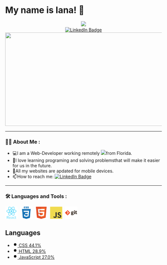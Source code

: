
# My name is **Iana!** 🤍

<div id="header" align="center">
  <img src="https://media.giphy.com/media/v1.Y2lkPTc5MGI3NjExejVwN2VrZHpjZHZhcnc5N2dncGNtanZ2M3ZiNGZ5YjBmNml2cThwMSZlcD12MV9pbnRlcm5hbF9naWZfYnlfaWQmY3Q9cw/WSBeyxvC1jH496xQGA/giphy.gif" width="400"/>
</div>

<div id="badges" align="center" >
 <a href="https://www.linkedin.com/in/iana-kushniruk-00382322a/">
    <img src="https://img.shields.io/badge/LinkedIn-blue?style=for-the-badge&logo=linkedin&logoColor=white" alt="LinkedIn Badge"/>
  </a>
  </div>

  <div align="center" >
  <img src="https://media.giphy.com/media/v1.Y2lkPTc5MGI3NjExaTZpYzJnb3Z3Z3Y2bXppOW4weXQwNTFndHZyZHUwdmZ2ZDVwaTl2OCZlcD12MV9pbnRlcm5hbF9naWZfYnlfaWQmY3Q9Zw/l46Cy1rHbQ92uuLXa/giphy.gif" width="600" height="300"/>
</div>

---
### :woman_technologist: About Me :
- :computer:I am a Web-Developer working remotely <img src="https://media.giphy.com/media/WUlplcMpOCEmTGBtBW/giphy.gif" width="30">from Florida.
- :telescope:I love learning programing and solving problemsthat will make it easier for us in the future.
- :iphone:All my websites are apdated for mobile devices.
 - :mailbox:How to reach me:  <a href="https://www.linkedin.com/in/iana-kushniruk-00382322a/">
    <img src="https://img.shields.io/badge/LinkedIn-blue?style=for-the-badge&logo=linkedin&logoColor=white" alt="LinkedIn Badge"/>
  </a>

  ---
  ### :hammer_and_wrench: Languages and Tools :
 <div>
  <img src="https://github.com/devicons/devicon/blob/master/icons/react/react-original-wordmark.svg" title="React" alt="React" width="40" height="40"/>&nbsp;
  <img src="https://github.com/devicons/devicon/blob/master/icons/css3/css3-plain-wordmark.svg"  title="CSS3" alt="CSS" width="40" height="40"/>&nbsp;
  <img src="https://github.com/devicons/devicon/blob/master/icons/html5/html5-original.svg" title="HTML5" alt="HTML" width="40" height="40"/>&nbsp;
  <img src="https://github.com/devicons/devicon/blob/master/icons/javascript/javascript-original.svg" title="JavaScript" alt="JavaScript" width="40" height="40"/>&nbsp;
  <img src="https://github.com/devicons/devicon/blob/master/icons/git/git-original-wordmark.svg" title="Git" **alt="Git" width="40" height="40"/>
</div>




<div class="BorderGrid-row">
              <div class="BorderGrid-cell">
                <h2 class="h4 mb-3">Languages</h2>
<div>
  <span data-view-component="true" class="Progress">
    <span style="background-color:#563d7c;width: 44.1;" itemprop="keywords" aria-label="CSS 44.1" data-view-component="true" class="Progress-item color-bg-success-emphasis"></span>
    <span style="background-color:#e34c26;width: 28.9;" itemprop="keywords" aria-label="HTML 28.9" data-view-component="true" class="Progress-item color-bg-success-emphasis"></span>
    <span style="background-color:#f1e05a;width: 27.0;" itemprop="keywords" aria-label="JavaScript 27.0" data-view-component="true" class="Progress-item color-bg-success-emphasis"></span>
</span></div>
<ul class="list-style-none">
    <li class="d-inline">
        <a class="d-inline-flex flex-items-center flex-nowrap Link--secondary no-underline text-small mr-3" href="/Iana-87/portfolio/search?l=css" data-ga-click="Repository, language stats search click, location:repo overview">
          <svg style="color:#563d7c;" aria-hidden="true" height="16" viewBox="0 0 16 16" version="1.1" width="16" data-view-component="true" class="octicon octicon-dot-fill mr-2">
    <path d="M8 4a4 4 0 1 1 0 8 4 4 0 0 1 0-8Z"></path>
</svg>
          <span class="color-fg-default text-bold mr-1">CSS</span>
          <span>44.1%</span>
        </a>
    </li>
    <li class="d-inline">
        <a class="d-inline-flex flex-items-center flex-nowrap Link--secondary no-underline text-small mr-3" href="/Iana-87/portfolio/search?l=html" data-ga-click="Repository, language stats search click, location:repo overview">
          <svg style="color:#e34c26;" aria-hidden="true" height="16" viewBox="0 0 16 16" version="1.1" width="16" data-view-component="true" class="octicon octicon-dot-fill mr-2">
    <path d="M8 4a4 4 0 1 1 0 8 4 4 0 0 1 0-8Z"></path>
</svg>
          <span class="color-fg-default text-bold mr-1">HTML</span>
          <span>28.9%</span>
        </a>
    </li>
    <li class="d-inline">
        <a class="d-inline-flex flex-items-center flex-nowrap Link--secondary no-underline text-small mr-3" href="/Iana-87/portfolio/search?l=javascript" data-ga-click="Repository, language stats search click, location:repo overview">
          <svg style="color:#f1e05a;" aria-hidden="true" height="16" viewBox="0 0 16 16" version="1.1" width="16" data-view-component="true" class="octicon octicon-dot-fill mr-2">
    <path d="M8 4a4 4 0 1 1 0 8 4 4 0 0 1 0-8Z"></path>
</svg>
          <span class="color-fg-default text-bold mr-1">JavaScript</span>
          <span>27.0%</span>
        </a>
    </li>
</ul>

             
